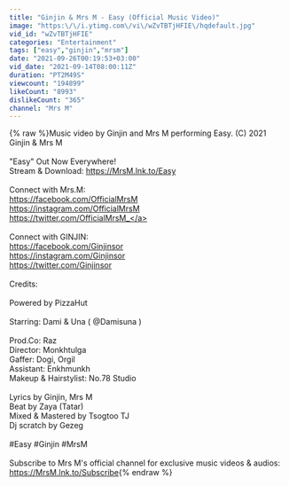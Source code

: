 ```yaml
---
title: "Ginjin & Mrs M - Easy (Official Music Video)"
image: "https:\/\/i.ytimg.com\/vi\/wZvTBTjHFIE\/hqdefault.jpg"
vid_id: "wZvTBTjHFIE"
categories: "Entertainment"
tags: ["easy","ginjin","mrsm"]
date: "2021-09-26T00:19:53+03:00"
vid_date: "2021-09-14T08:00:11Z"
duration: "PT2M49S"
viewcount: "194899"
likeCount: "8993"
dislikeCount: "365"
channel: "Mrs M"
---
```

{% raw %}Music video by Ginjin and Mrs M performing Easy. (C) 2021 Ginjin &amp; Mrs M<br /><br />&quot;Easy&quot; Out Now Everywhere!<br />Stream &amp; Download: <a rel="nofollow" target="blank" href="https://MrsM.lnk.to/Easy">https://MrsM.lnk.to/Easy</a><br /><br />Connect with Mrs.M:<br /><a rel="nofollow" target="blank" href="https://facebook.com/OfficialMrsM">https://facebook.com/OfficialMrsM</a><br /><a rel="nofollow" target="blank" href="https://instagram.com/OfficialMrsM">https://instagram.com/OfficialMrsM</a><br /><a rel="nofollow" target="blank" href="https://twitter.com/OfficialMrsM_">https://twitter.com/OfficialMrsM_</a><br /><br />Connect with GINJIN:<br /><a rel="nofollow" target="blank" href="https://facebook.com/Ginjinsor">https://facebook.com/Ginjinsor</a><br /><a rel="nofollow" target="blank" href="https://instagram.com/Ginjinsor">https://instagram.com/Ginjinsor</a><br /><a rel="nofollow" target="blank" href="https://twitter.com/Ginjinsor">https://twitter.com/Ginjinsor</a><br /><br />Credits:<br /><br />Powered by PizzaHut<br /><br />Starring: Dami &amp; Una ( @Damisuna )<br /><br />Prod.Co: Raz<br />Director: Monkhtulga<br />Gaffer: Dogi, Orgil<br />Assistant: Enkhmunkh<br />Makeup &amp; Hairstylist: No.78 Studio<br /><br />Lyrics by Ginjin, Mrs M<br />Beat by Zaya (Tatar)<br />Mixed &amp; Mastered by Tsogtoo TJ<br />Dj scratch by Gezeg<br /><br />#Easy #Ginjin #MrsM<br /><br />Subscribe to Mrs M's official channel for exclusive music videos &amp; audios: <br /><a rel="nofollow" target="blank" href="https://MrsM.lnk.to/Subscribe">https://MrsM.lnk.to/Subscribe</a>{% endraw %}
